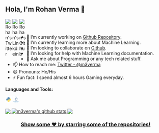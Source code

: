 ## Hola, I'm Rohan Verma 👋

<a href="https://twitter.com/m3verma">
  <img align="left" alt="Rohan's Twitter" width="22px" src="https://cdn.jsdelivr.net/npm/simple-icons@v3/icons/twitter.svg" />
</a>
<a href="https://www.linkedin.com/in/rohan-verma-8a607ba4">
  <img align="left" alt="Rohan's Linkdein" width="22px" src="https://cdn.jsdelivr.net/npm/simple-icons@v3/icons/linkedin.svg" />
</a>
<a href="https://github.com/m3verma">
  <img align="left" alt="Rohan's Github" width="22px" src="https://cdn.jsdelivr.net/npm/simple-icons@v3/icons/github.svg" />
</a>

<br/>
<br/>



- 🔭 I’m currently working on [Github Repository](https://m3verma.github.io/).
- 🌱 I’m currently learning more about Machine Learning.
- 👯 I’m looking to collaborate on [Github](https://m3verma.github.io/).
- 🤔 I’m looking for help with Machine Learning documentation.
- 💬 Ask me about Programming or any tech related stuff.
- 📫 How to reach me: [Twitter - @m3verma](https://twitter.com/m3verma)
- 😄 Pronouns: He/His
- ⚡ Fun fact: I spend almost 6 hours Gaming everyday.


**Languages and Tools:**  

<code><img height="20" src="https://raw.githubusercontent.com/github/explore/80688e429a7d4ef2fca1e82350fe8e3517d3494d/topics/python/python.png"></code> 
<code><img height="20" src="https://raw.githubusercontent.com/github/explore/80688e429a7d4ef2fca1e82350fe8e3517d3494d/topics/c/c.png"></code> 

<a href="https://github.com/m3verma">
  <img align="center" src="https://github-readme-stats.vercel.app/api/top-langs/?username=m3verma&theme=light&hide_langs_below=1" />
</a>
<a href="https://github.com/m3verma">
 <img align="center" src="https://github-readme-stats.vercel.app/api?username=m3verma&show_icons=true&theme=light&line_height=27" alt="m3verma's github stats"/>
</a>
<a href="https://github.com/m3verma/m3verma.github.io">
  <img align="center" src="https://github-readme-stats.vercel.app/api/pin/?username=m3verma&repo=m3verma.github.io&theme=light" />


<div align="center">

### Show some ❤️ by starring some of the repositories!

</div>

